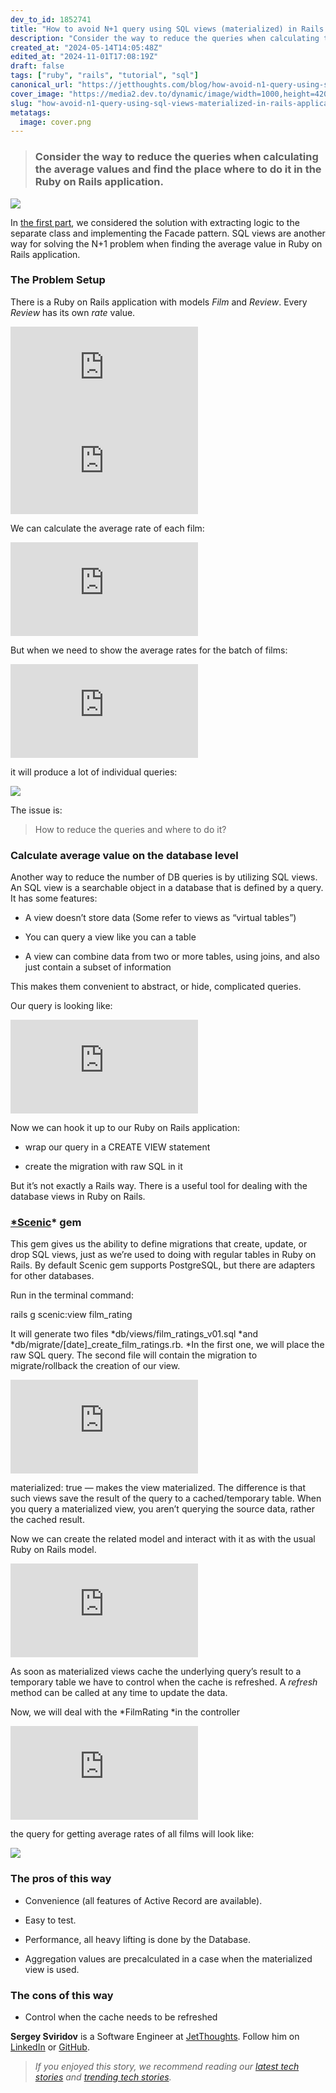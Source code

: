 ```yaml
---
dev_to_id: 1852741
title: "How to avoid N+1 query using SQL views (materialized) in Rails application"
description: "Consider the way to reduce the queries when calculating the average values and find the..."
created_at: "2024-05-14T14:05:48Z"
edited_at: "2024-11-01T17:08:19Z"
draft: false
tags: ["ruby", "rails", "tutorial", "sql"]
canonical_url: "https://jetthoughts.com/blog/how-avoid-n1-query-using-sql-views-materialized-in-rails-application-ruby/"
cover_image: "https://media2.dev.to/dynamic/image/width=1000,height=420,fit=cover,gravity=auto,format=auto/https%3A%2F%2Fraw.githubusercontent.com%2Fjetthoughts%2Fjetthoughts.github.io%2Fmaster%2Fstatic%2Fassets%2Fimg%2Fblog%2Fhow-avoid-n1-query-using-sql-views-materialized-in-rails-application-ruby%2Ffile_0.png"
slug: "how-avoid-n1-query-using-sql-views-materialized-in-rails-application-ruby"
metatags:
  image: cover.png
---
```

> ### Consider the way to reduce the queries when calculating the average values and find the place where to do it in the Ruby on Rails application.

![](file_0.png)

In [the first part](https://jtway.co/how-to-avoid-n-1-and-keep-your-ruby-on-rails-controller-clean-b8589c8c6d39), we considered the solution with extracting logic to the separate class and implementing the Facade pattern. SQL views are another way for solving the N+1 problem when finding the average value in Ruby on Rails application.

### The Problem Setup

There is a Ruby on Rails application with models *Film* and *Review*. Every *Review* has its own *rate* value.

 <iframe src="https://medium.com/media/b64ae2d8e4641a5ff543d0137ceb38e7" frameborder=0></iframe>

 <iframe src="https://medium.com/media/f63b70fd1f1dc17b7bd30daeab4afeb3" frameborder=0></iframe>

We can calculate the average rate of each film:

 <iframe src="https://medium.com/media/e331c9f7446336667bad5cd8510a4a53" frameborder=0></iframe>

But when we need to show the average rates for the batch of films:

 <iframe src="https://medium.com/media/f2e609f6da26cac8a58bafb8a246906d" frameborder=0></iframe>

it will produce a lot of individual queries:

![](file_1.jpeg)

The issue is:
>  How to reduce the queries and where to do it?

### Calculate average value on the database level

Another way to reduce the number of DB queries is by utilizing SQL views. An SQL view is a searchable object in a database that is defined by a query. It has some features:

* A view doesn’t store data (Some refer to views as “virtual tables”)

* You can query a view like you can a table

* A view can combine data from two or more tables, using joins, and also just contain a subset of information

This makes them convenient to abstract, or hide, complicated queries.

Our query is looking like:

 <iframe src="https://medium.com/media/48870f241c8a5503cd4f7b82ecf1677a" frameborder=0></iframe>

Now we can hook it up to our Ruby on Rails application:

* wrap our query in a CREATE VIEW statement

* create the migration with raw SQL in it

But it’s not exactly a Rails way. There is a useful tool for dealing with the database views in Ruby on Rails.

### [*Scenic](https://github.com/scenic-views/scenic)* gem

This gem gives us the ability to define migrations that create, update, or drop SQL views, just as we’re used to doing with regular tables in Ruby on Rails. By default Scenic gem supports PostgreSQL, but there are adapters for other databases.

Run in the terminal command:

rails g scenic:view film_rating

It will generate two files *db/views/film_ratings_v01.sql *and *db/migrate/[date]_create_film_ratings.rb. *In the first one, we will place the raw SQL query. The second file will contain the migration to migrate/rollback the creation of our view.

 <iframe src="https://medium.com/media/087563711d22b960c9b141690562725f" frameborder=0></iframe>

materialized: true — makes the view materialized. The difference is that such views save the result of the query to a cached/temporary table. When you query a materialized view, you aren’t querying the source data, rather the cached result.

Now we can create the related model and interact with it as with the usual Ruby on Rails model.

 <iframe src="https://medium.com/media/868034e75d4ca408c81ccb83cec47b48" frameborder=0></iframe>

As soon as materialized views cache the underlying query’s result to a temporary table we have to control when the cache is refreshed. A *refresh* method can be called at any time to update the data.

Now, we will deal with the *FilmRating *in the controller

 <iframe src="https://medium.com/media/cc8d127c8d1de39a324300fb4cfab2ea" frameborder=0></iframe>

the query for getting average rates of all films will look like:

![](file_2.png)

### The pros of this way

* Convenience (all features of Active Record are available).

* Easy to test.

* Performance, all heavy lifting is done by the Database.

* Aggregation values are precalculated in a case when the materialized view is used.

### The cons of this way

* Control when the cache needs to be refreshed

**Sergey Sviridov** is a Software Engineer at [JetThoughts](https://www.jetthoughts.com/). Follow him on [LinkedIn](https://www.linkedin.com/in/sergey-sviridov-83007199) or [GitHub](https://github.com/SviridovSV).
>  *If you enjoyed this story, we recommend reading our [latest tech stories](https://jtway.co/latest) and [trending tech stories](https://jtway.co/trending).*

